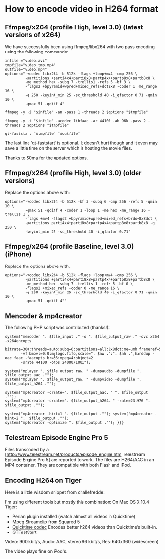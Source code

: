 # How to encode video in H264 format

## Ffmpeg/x264 (profile High, level 3.0) (latest versions of x264)

We have successfully been using ffmpeg/libx264 with two pass encoding using the
following commands:

```
infile ="video.avi" 
tmpfile="video_tmp.mp4" 
outfile="video.mp4"
options="-vcodec libx264 -b 512k -flags +loop+mv4 -cmp 256 \ 
         -partitions +parti4x4+parti8x8+partp4x4+partp8x8+partb8x8 \
         -me_method hex -subq 7 -trellis1 -refs 5 -bf 3 \
         -flags2 +bpyramid+wpred+mixed_refs+dct8x8 -coder 1 -me_range 16 \
         -g 250 -keyint_min 25 -sc_threshold 40 -i_qfactor 0.71 -qmin 10 \ 
         -qmax 51 -qdiff 4"

ffmpeg -y -i "$infile" -an -pass 1 -threads 2 $options "$tmpfile"

ffmpeg -y -i "$infile" -acodec libfaac -ar 44100 -ab 96k -pass 2 -threads 2 $options "$tmpfile"

qt-faststart "$tmpfile" "$outfile"
```

The last line 'qt-faststart' is optional. It doesn't hurt though and it even may
save a little time on the server which is hosting the movie files.

Thanks to S0ma for the updated options.

## Ffmpeg/x264 (profile High, level 3.0) (older versions)

Replace the options above with:

```
options="-vcodec libx264 -b 512k -bf 3 -subq 6 -cmp 256 -refs 5 -qmin 10 \
         -qmax 51 -qdiff 4 -coder 1 -loop 1 -me hex -me_range 16 -trellis 1 \ 
         -flags +mv4 -flags2 +bpyramid+wpred+mixed_refs+brdo+8x8dct \
         -partitions parti4x4+parti8x8+partp4x4+partp8x8+partb8x8 -g 250 \ 
         -keyint_min 25 -sc_threshold 40 -i_qfactor 0.71"
```

## Ffmpeg/x264 (profile Baseline, level 3.0) (iPhone)

Replace the options above with:

```
options="-vcodec libx264 -b 512k -flags +loop+mv4 -cmp 256 \ 
         -partitions +parti4x4+parti8x8+partp4x4+partp8x8+partb8x8 \ 
         -me_method hex -subq 7 -trellis 1 -refs 5 -bf 0 \ 
         -flags2 +mixed_refs -coder 0 -me_range 16 \ 
         -g 250 -keyint_min 25 -sc_threshold 40 -i_qfactor 0.71 -qmin 10 \ 
         -qmax 51 -qdiff 4""
```

## Mencoder & mp4creator

The following PHP script was contributed (thanks!):

```
system("mencoder ". $file_input ." -o ". $file_output_raw ." -ovc x264 -x264encopts
       bitrate=300:threads=auto:subq=6:partitions=all:8x8dct:me=umh:frameref=5:bframes=3:b_pyramid:weight_b
       -vf bmovl=0:0:mylogo.fifo,scale=". $nw .":". $nh .",harddup -oac faac -faacopts br=56:mpeg=4:object=2 
       -srate 44100 -ofps 24000/1001");

system("mplayer ". $file_output_raw. " -dumpaudio -dumpfile ". $file_output_aac .""); 
system("mplayer ". $file_output_raw. " -dumpvideo -dumpfile ".  $file_output_h264 ."");

system("mp4creator -create=". $file_output_aac. " ". $file_output ."");
system("mp4creator -create=". $file_output_h264. " -rate=23.976 ". $file_output ."");

system("mp4creator -hint=1 ". $file_output .""); system("mp4creator -hint=2 ".  $file_output .""); 
system("mp4creator -optimize ". $file_output .""); }}}
```

## Telestream Episode Engine Pro 5

Files transcoded by a [http://www.telestream.net/products/episode_engine.htm
Telestream Episode Engine Pro 5] are reported to work. The files are H264/AAC in
an MP4 container. They are compatible with both Flash and iPod.

## Encoding H264 on Tiger

Here is a little wisdom snippet from challefredde:

I'm using different tools but mostly this combination: On Mac OS X 10.4 Tiger:

- Perian plugin installed (watch almost all videos in Quicktime)
- Mpeg Streamclip from Squared 5
- [Quicktime codec](http://www.macupdate.com/info.php/id/20273/x264-quicktime-codec)
  Encodes better h264 videos than Quicktime's built-in.
- QTFastStart

Video: 900 kbit/s, Audio: AAC, stereo 96 kbit/s, Res: 640x360 (widescreen)

The video plays fine on iPod's.

